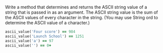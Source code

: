 Write a method that determines and returns the ASCII string value 
of a string that is passed in as an argument. 
The ASCII string value is the sum of the ASCII values of every 
character in the string. 
(You may use String ord to determine the ASCII value of a character.)
```ruby
ascii_value('Four score') == 984
ascii_value('Launch School') == 1251
ascii_value('a') == 97
ascii_value('') == 0+
```
